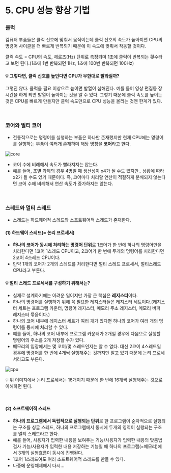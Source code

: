 # 5. CPU 성능 향상 기법

### 클럭
컴퓨터 부품들은 클럭 신호에 맞춰서 움직이는데 클럭 신호의 속도가 높아지면 CPU의 명령어 사이클을 더 빠르게 반복되기 때문에 이 속도에 맞춰서 작동할 것이다.

클럭 속도 = CPU의 속도, 헤르츠(Hz) 단위로 측정되며 1초에 클럭이 반복되는 횟수라고 보면 된다.(1초에 1번 반복되면 1Hz, 1초에 100번 반복되면 100Hz)

#### 💡 그렇다면, 클럭 신호를 높인다면 CPU가 무한대로 빨라질까?
그렇진 않다. 클럭을 필요 이상으로 높이면 발열이 심해진다. 예를 들어 영상 편집등 장시간을 하게 되면 발열이 높아지는 것을 알 수 있다. 그렇기 때문에 클럭 속도를 높이는 것은 CPU를 빠르게 만들지만 클럭 속도만으로 CPU 성능을 올리는 것엔 한계가 있다.

</br>

### 코어와 멀티 코어
* 전통적으로는 명령어를 실행하는 부품은 하나만 존재했지만 현재 CPU에는 명령어를 실행하는 부품이 여러개 존재하며 해당 명칭을 **코어**라고 한다.

![core](https://github.com/kangssu/cs-study/assets/83870420/5f72d5df-eece-4656-aa1c-a0709bbe87cf)

* 코어 수에 비례해서 속도가 빨라지지는 않는다.
* 예를 들어, 조별 과제의 경우 4명일 때 생산성이 x4가 될 수도 있지만.. 상황에 따라 x2가 될 수도 있기 때문이다. 즉, 코어마다 처리할 연산이 적절하게 분배되지 않는다면 코어 수에 비례해서 연산 속도가 증가하지는 않는다.

</br>

### 스레드와 멀티 스레드
* 스레드는 하드웨어적 스레드와 소프트웨어적 스레드가 존재한다.

#### (1) 하드웨어 스레드(= 논리 프로세서)
* **하나의 코어가 동시에 처리하는 명령어 단위**로 1코어가 한 번에 하나의 명령어만을 처리한다면 1코어 1스레드 CPU이고, 2코어가 한 번에 두개의 명령어를 처리한다면 2코어 4스레드 CPU이다.
* 만약 1개의 코어가 2개의 스레드를 처리한다면 멀티 스레드 프로세서, 멀티스레드 CPU라고 부른다.

#### 💡 멀티 스레드 프로세서를 구성하기 위해서는?
* 실제로 설계하기에는 어려운 일이지만 가장 큰 핵심은 **레지스터**이다.
* 하나의 명령어를 실행하기 위해 꼭 필요한 레지스터들은 레지스터 세트이다.(레지스터 세트는 프로그램 카운터, 명령어 레지스터, 메모리 주소 레지스터, 메모리 버퍼 레지스터 묶음이다.)
* 하나의 코어 내부에 레지스터 세트가 여러 개가 있다면 하나의 코어가 여러 개의 명령어를 동시에 처리할 수 있다.
* 예를 들어, 하나의 코어 내부에 프로그램 카운터가 2개일 경우에 다음으로 실행할 명령어의 주소를 2개 저장할 수가 있다.
* 메모리의 입장에서는 몇 코어/몇 스레드인지는 알 수 없다. 대신 2코어 4스레드일 경우에 명령어를 한 번에 4개씩 실행해주는 것까지만 알고 있기 때문에 논리 프로세서라고도 부른다.

![cpu](https://github.com/kangssu/cs-study/assets/83870420/26cf272f-b386-40dd-98c1-958677c36c08)

💡 위 이미지에서 논리 프로세서는 16개이기 때문에 한 번에 16개씩 실행해주는 것으로 이해하면 된다.

</br>

#### (2) 소프트웨어적 스레드
* **하나의 프로그램에서 독립적으로 실행되는 단위**로 한 프로그램이 순차적으로 실행되는 구조를 싱글 스레드, 하나의 프로그램에서 동시에 두개의 영역이 실행되는 구조를 멀티 스레드라고 한다.
* 예를 들어, 사용자가 입력한 내용을 보여주는 기능/사용자가 입력한 내용의 맞춤법 검사 기능/사용자가 입력한 내용 저장하는 기능일 때 하나의 프로그램(=메모리)에서 3개의 실행흐름이 동시에 진행된다.
* 1코어 1스레드여도 여러 소프트웨어적 스레드를 만들 수 있다.
* 나중에 운영체제에서 다시...



